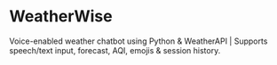 # WeatherWise
Voice-enabled weather chatbot using Python &amp; WeatherAPI | Supports speech/text input, forecast, AQI, emojis &amp; session history.
